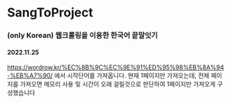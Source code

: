 # SangToProject
### (only Korean) 웹크롤링을 이용한 한국어 끝말잇기

#### 2022.11.25
https://wordrow.kr/%EC%8B%9C%EC%9E%91%ED%95%98%EB%8A%94-%EB%A7%90/ 에서 시작단어를 가져옵니다.
현재 1페이지만 가져오는데, 전체 페이지를 가져오면 메모리 사용 및 시간이 오래 걸릴것으로 판단하여 1페이지만 가져오게 구성했습니다
